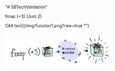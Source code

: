 "# SBTechValidation" 

<p>fmap (+3) (Just 2)</p>
![Alt text](/img/functor/1.png?raw=true "")
<p align="left">
  
  <img src="/img/functor/1.png" width="350" title="hover text">
</p>
